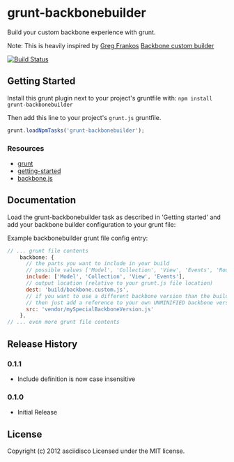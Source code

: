 # grunt-backbonebuilder

Build your custom backbone experience with grunt.

Note: This is heavily inspired by [Greg Frankos](https://github.com/gfranko) [Backbone custom builder](http://gregfranko.com/backbone/customBuild/)

[![Build Status](https://secure.travis-ci.org/asciidisco/grunt-backbonebuilder.png?branch=master)](http://travis-ci.org/asciidisco/grunt-backbonebuilder)

## Getting Started
Install this grunt plugin next to your project's gruntfile with: `npm install grunt-backbonebuilder`

Then add this line to your project's `grunt.js` gruntfile.

```javascript
grunt.loadNpmTasks('grunt-backbonebuilder');
```

### Resources

+ [grunt](https://github.com/cowboy/grunt)
+ [getting-started](https://github.com/cowboy/grunt/blob/master/docs/getting_started.md)
+ [backbone.js](http://backbonejs.org)

## Documentation
Load the grunt-backbonebuilder task as described in 'Getting started' and add your backbone builder
configuration to your grunt file:

Example backbonebuilder grunt file config entry:

```javascript
// ... grunt file contents
    backbone: {
      // the parts you want to include in your build
      // possible values ['Model', 'Collection', 'View', 'Events', 'Router']
      include: ['Model', 'Collection', 'View', 'Events'],
      // output location (relative to your grunt.js file location)
      dest: 'build/backbone.custom.js',
      // if you want to use a different backbone version than the build in one (0.9.2)
      // then just add a reference to your own UNMINIFIED backbone version
      src: 'vendor/mySpecialBackboneVersion.js'
    },
// ... even more grunt file contents
```

## Release History

### 0.1.1
+ Include definition is now case insensitive

### 0.1.0
+ Initial Release

## License
Copyright (c) 2012 asciidisco
Licensed under the MIT license.